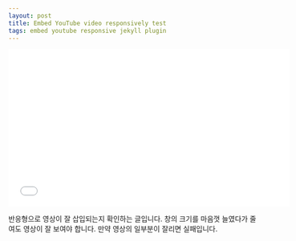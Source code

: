```yaml
---
layout: post
title: Embed YouTube video responsively test
tags: embed youtube responsive jekyll plugin
---
```

<iframe width="560" height="315" src="//www.youtube.com/embed/DKDVhCWsgP4" frameborder="0" allowfullscreen></iframe>

반응형으로 영상이 잘 삽입되는지 확인하는 글입니다. 창의 크기를 마음껏 늘였다가 줄여도 영상이 잘 보여야 합니다. 만약 영상의 일부분이 잘리면 실패입니다.